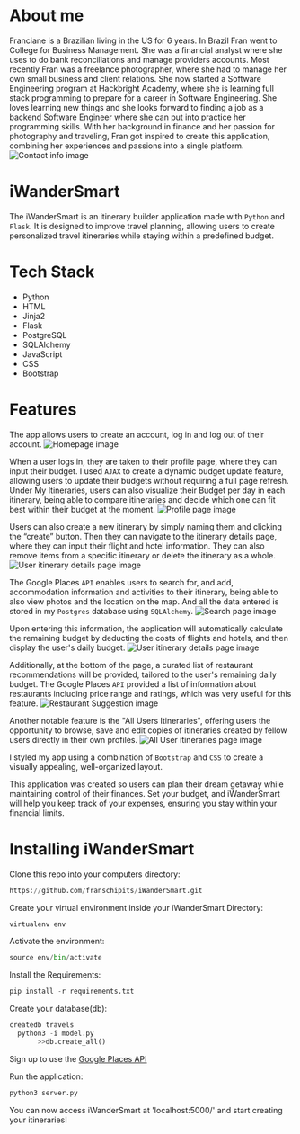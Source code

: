 # About me
Franciane is a Brazilian living in the US for 6 years.  In Brazil Fran went to College for Business Management.  She was a financial analyst where she uses to do bank reconciliations and manage providers accounts. Most recently Fran was a freelance photographer, where she had to manage her own small business and client relations. She now started a Software Engineering program at Hackbright Academy, where she is learning full stack programming to prepare for a career in Software Engineering. She loves learning new things and she looks forward to finding a job as a backend Software Engineer where she can put into practice her programming skills. With her background in finance and her passion for photography and traveling, Fran got inspired to create this application, combining her experiences and passions into a single platform. 
![Contact info image](/static/images/FrancianeSchipits.png)

# iWanderSmart
The iWanderSmart is an itinerary builder application made with `Python` and `Flask`. It is designed to improve travel planning, allowing users to create personalized travel itineraries while staying within a predefined budget.

# Tech Stack 
- Python
- HTML
- Jinja2
- Flask
- PostgreSQL
- SQLAlchemy
- JavaScript
- CSS
- Bootstrap

# Features
The app allows users to create an account, log in and log out of their account. 
![Homepage image](/static/images/gif-project-login.gif)

When a user logs in, they are taken to their profile page, where they can input their budget. I used `AJAX` to create a dynamic budget update feature, allowing users to update their budgets without requiring a full page refresh. Under My Itineraries, users can also visualize their Budget per day in each itinerary, being able to compare itineraries and decide which one can fit best within their budget at the moment.
![Profile page image](/static/images/gif-budget-update.gif)

Users can also create a new itinerary by simply naming them and clicking the “create” button. Then they can navigate to the itinerary details page, where they can input their flight and hotel information. They can also remove items from a specific itinerary or delete the itinerary as a whole.
![User itinerary details page image](/static/images/gif-create-itinerary.gif)

The Google Places `API` enables users to search for, and add, accommodation information and activities to their itinerary, being able to also view photos and the location on the map. And all the data entered is stored in my `Postgres` database using `SQLAlchemy`.
![Search page image](/static/images/gif-google-places-api.gif)

Upon entering this information, the application will automatically calculate the remaining budget by deducting the costs of flights and hotels, and then display the user's daily budget. 
![User itinerary details page image](/static/images/User-itinerary-details-page.png)

Additionally, at the bottom of the page, a curated list of restaurant recommendations will be provided, tailored to the user's remaining daily budget. The Google Places `API` provided a list of information about restaurants including price range and ratings, which was very useful for this feature.
![Restaurant Suggestion image](/static/images/gif-restaurant-suggestions.gif)

Another notable feature is the "All Users Itineraries", offering users the opportunity to browse, save and edit copies of itineraries created by fellow users directly in their own profiles.
![All User itineraries page image](/static/images/gif-all-users-itineraries.gif)

I styled my app using a combination of `Bootstrap` and `CSS` to create a visually appealing, well-organized layout.

This application was created so users can plan their dream getaway while maintaining control of their finances. Set your budget, and iWanderSmart will help you keep track of your expenses, ensuring you stay within your financial limits.

# Installing iWanderSmart
Clone this repo into your computers directory:
```python
https://github.com/franschipits/iWanderSmart.git
```

Create your virtual environment inside your iWanderSmart Directory:
```python
virtualenv env
```

Activate the environment:
```python
source env/bin/activate
```

Install the Requirements:
```python
pip install -r requirements.txt
```

Create your database(db):
```python
createdb travels
  python3 -i model.py
       >>db.create_all()
```

Sign up to use the [Google Places API](https://developers.google.com/maps/documentation/places/web-service/overview)

Run the application:
```python
python3 server.py
```

You can now access iWanderSmart at 'localhost:5000/' and start creating your itineraries!


 